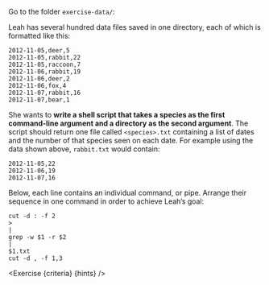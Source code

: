 <script>
import Exercise from "$components/Exercise.svelte";
import Execute from "$components/Execute.svelte";

const hints = [
    "Use <code>man grep</code> to look for how to grep text recursively in a directory",
    "Use <code>man cut</code> to select more than one field in a line"
];
const criteria = [
{
	name: "Script <code>count-species.sh</code> exists",
	checks: [{
		type: "file",
		path: "exercise-data/count-species.sh",
		action: "exists"
	}]
},
{
	name: "Calling the script creates the file <code>bear.txt</code>: <code>bash count-species.sh bear animal-counts/</code> ",
	checks: [{
		type: "file",
		path: "exercise-data/bear.txt",
		action: "exists"
	}]
},
{
	name: "The file <code>bear.txt</code> contains the list of dates and the number of bears seen",
	checks: [{
		type: "file",
		path: "exercise-data/bear.txt",
		action: "contents",
		commandExpected: `grep -w bear -r exercise-data/animal-counts/ | cut -d : -f 2 | cut -d , -f 1,3`
	}]
}];
</script>

Go to the folder `exercise-data/`:

<Execute command="cd ~/tutorial/exercise-data/" />

Leah has several hundred data files saved in one directory, each of which is formatted like this:

```
2012-11-05,deer,5
2012-11-05,rabbit,22
2012-11-05,raccoon,7
2012-11-06,rabbit,19
2012-11-06,deer,2
2012-11-06,fox,4
2012-11-07,rabbit,16
2012-11-07,bear,1
```

She wants to **write a shell script that takes a species as the first command-line argument and a directory as the second argument**. The script should return one file called `<species>.txt` containing a list of dates and the number of that species seen on each date. For example using the data shown above, `rabbit.txt` would contain:

```
2012-11-05,22
2012-11-06,19
2012-11-07,16
```

Below, each line contains an individual command, or pipe. Arrange their sequence in one command in order to achieve Leah’s goal:

```
cut -d : -f 2
>
|
grep -w $1 -r $2
|
$1.txt
cut -d , -f 1,3
```

<Exercise {criteria} {hints} />
